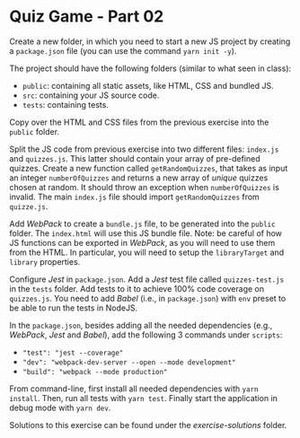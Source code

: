 # Quiz Game - Part 02

Create a new folder, in which you need to start a new JS project by creating
a `package.json` file (you can use the command `yarn init -y`).

The project should have the following folders (similar to what seen in class):
* `public`: containing all static assets, like HTML, CSS and bundled JS.
* `src`: containing your JS source code.
* `tests`: containing tests.

Copy over the HTML and CSS files from the previous exercise into the `public` folder.

Split the JS code from previous exercise into two different files: `index.js`
and `quizzes.js`.
This latter should contain your array of pre-defined quizzes.
Create a new function called `getRandomQuizzes`, that takes as input an integer
`numberOfQuizzes` and returns a new array of *unique* quizzes chosen at random.
It should throw an exception when  `numberOfQuizzes`  is invalid.
The main `index.js` file should import `getRandomQuizzes` from `quizze.js`.

Add *WebPack* to create a `bundle.js` file, to be generated into the `public` folder.
The `index.html` will use this JS bundle file.
Note: be careful of how JS functions can be exported in *WebPack*, as you will need to
use them from the HTML.
In particular, you will need to setup the `libraryTarget` and `library` properties.

Configure *Jest* in `package.json`.
Add a *Jest* test file called `quizzes-test.js` in the `tests` folder.
Add tests to it to achieve 100% code coverage on `quizzes.js`.
You need to add *Babel* (i.e., in `package.json`) with `env` preset to be able to run the tests in NodeJS.

In the `package.json`, besides adding all the needed dependencies
(e.g., *WebPack*, *Jest* and *Babel*), add the following 3 commands under `scripts`:
* `"test": "jest --coverage"`
* `"dev": "webpack-dev-server --open --mode development"`
* `"build": "webpack --mode production"`

From command-line, first install all needed dependencies with `yarn install`.
Then, run all tests with `yarn test`.
Finally start the application in debug mode with `yarn dev`.


Solutions to this exercise can be found under the *exercise-solutions* folder.